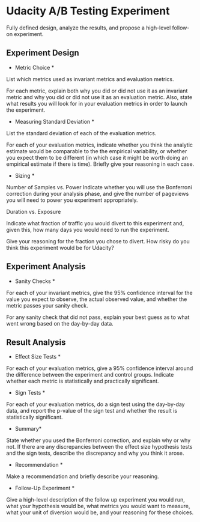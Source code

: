 # Udacity A/B Testing Experiment

 Fully defined design, analyze the results, and propose a high-level follow-on experiment.


## Experiment Design

* Metric Choice *

List which metrics used as invariant metrics and evaluation metrics.

For each metric, explain both why you did or did not use it as an invariant metric and why you did or did not use it as an evaluation metric. Also, state what results you will look for in your evaluation metrics in order to launch the experiment.

* Measuring Standard Deviation *

List the standard deviation of each of the evaluation metrics.

For each of your evaluation metrics, indicate whether you think the analytic estimate would be comparable to the the empirical variability, or whether you expect them to be different (in which case it might be worth doing an empirical estimate if there is time). Briefly give your reasoning in each case.


* Sizing *

Number of Samples vs. Power
Indicate whether you will use the Bonferroni correction during your analysis phase, and give the number of pageviews you will need to power you experiment appropriately.

Duration vs. Exposure

Indicate what fraction of traffic you would divert to this experiment and, given this, how many days you would need to run the experiment.

Give your reasoning for the fraction you chose to divert. How risky do you think this experiment would be for Udacity?


## Experiment Analysis

* Sanity Checks *

For each of your invariant metrics, give the 95% confidence interval for the value you expect to observe, the actual observed value, and whether the metric passes your sanity check. 

For any sanity check that did not pass, explain your best guess as to what went wrong based on the day-by-day data. 

## Result Analysis

* Effect Size Tests *

For each of your evaluation metrics, give a 95% confidence interval around the difference between the experiment and control groups. Indicate whether each metric is statistically and practically significant.

* Sign Tests *

For each of your evaluation metrics, do a sign test using the day-by-day data, and report the p-value of the sign test and whether the result is statistically significant. 

* Summary*

State whether you used the Bonferroni correction, and explain why or why not. If there are any discrepancies between the effect size hypothesis tests and the sign tests, describe the discrepancy and why you think it arose.

* Recommendation *

Make a recommendation and briefly describe your reasoning.

* Follow-Up Experiment *

Give a high-level description of the follow up experiment you would run, what your hypothesis would be, what metrics you would want to measure, what your unit of diversion would be, and your reasoning for these choices.


